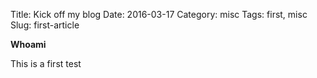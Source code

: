 Title: Kick off my blog
Date: 2016-03-17
Category: misc
Tags: first, misc
Slug: first-article

**Whoami**

This is a first test